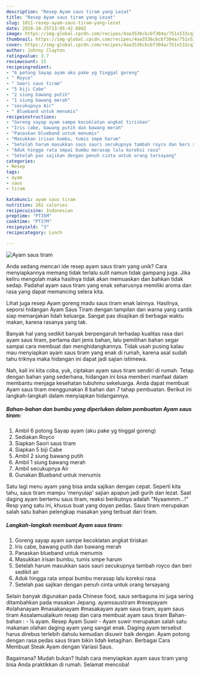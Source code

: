 ```yaml
---
description: "Resep Ayam saus tiram yang Lezat"
title: "Resep Ayam saus tiram yang Lezat"
slug: 1011-resep-ayam-saus-tiram-yang-lezat
date: 2020-10-25T13:05:42.680Z
image: https://img-global.cpcdn.com/recipes/4aa3536cbcbf304a/751x532cq70/ayam-saus-tiram-foto-resep-utama.jpg
thumbnail: https://img-global.cpcdn.com/recipes/4aa3536cbcbf304a/751x532cq70/ayam-saus-tiram-foto-resep-utama.jpg
cover: https://img-global.cpcdn.com/recipes/4aa3536cbcbf304a/751x532cq70/ayam-saus-tiram-foto-resep-utama.jpg
author: Johnny Clayton
ratingvalue: 3.7
reviewcount: 15
recipeingredient:
- "6 potong Sayap ayam aku pake yg tinggal goreng"
- " Royco"
- " Saori saus tiram"
- "5 biji Cabe"
- "2 siung bawang putih"
- "1 siung bawang merah"
- "secukupnya Air"
- " Blueband untuk menumis"
recipeinstructions:
- "Goreng sayap ayam sampe kecoklatan angkat tiriskan"
- "Iris cabe, bawang putih dan bawang merah"
- "Panaskan blueband untuk menumis"
- "Masukkan irisan bumbu, tumis smpe harum"
- "Setelah harum masukkan saos sauri secukupnya tambah royco dan beri sedikit air"
- "Aduk hingga rata smpai bumbu merasap lalu koreksi rasa"
- "Setelah pas sajikan dengan penuh cinta untuk orang tersayang"
categories:
- Resep
tags:
- ayam
- saus
- tiram

katakunci: ayam saus tiram 
nutrition: 261 calories
recipecuisine: Indonesian
preptime: "PT35M"
cooktime: "PT37M"
recipeyield: "3"
recipecategory: Lunch

---
```



![Ayam saus tiram](https://img-global.cpcdn.com/recipes/4aa3536cbcbf304a/751x532cq70/ayam-saus-tiram-foto-resep-utama.jpg)

Anda sedang mencari ide resep ayam saus tiram yang unik? Cara menyiapkannya memang tidak terlalu sulit namun tidak gampang juga. Jika keliru mengolah maka hasilnya tidak akan memuaskan dan bahkan tidak sedap. Padahal ayam saus tiram yang enak seharusnya memiliki aroma dan rasa yang dapat memancing selera kita.

Lihat juga resep Ayam goreng madu saus tiram enak lainnya. Hasilnya, seporsi hidangan Ayam Saus Tiram dengan tampilan dan warna yang cantik siap memanjakan lidah keluarga. Sangat pas disajikan di berbagai waktu makan, karena rasanya yang tak.

Banyak hal yang sedikit banyak berpengaruh terhadap kualitas rasa dari ayam saus tiram, pertama dari jenis bahan, lalu pemilihan bahan segar sampai cara membuat dan menghidangkannya. Tidak usah pusing kalau mau menyiapkan ayam saus tiram yang enak di rumah, karena asal sudah tahu triknya maka hidangan ini dapat jadi sajian istimewa.


Nah, kali ini kita coba, yuk, ciptakan ayam saus tiram sendiri di rumah. Tetap dengan bahan yang sederhana, hidangan ini bisa memberi manfaat dalam membantu menjaga kesehatan tubuhmu sekeluarga. Anda dapat membuat Ayam saus tiram menggunakan 8 bahan dan 7 tahap pembuatan. Berikut ini langkah-langkah dalam menyiapkan hidangannya.

<!--inarticleads1-->

##### Bahan-bahan dan bumbu yang diperlukan dalam pembuatan Ayam saus tiram:

1. Ambil 6 potong Sayap ayam (aku pake yg tinggal goreng)
1. Sediakan  Royco
1. Siapkan  Saori saus tiram
1. Siapkan 5 biji Cabe
1. Ambil 2 siung bawang putih
1. Ambil 1 siung bawang merah
1. Ambil secukupnya Air
1. Gunakan  Blueband untuk menumis


Satu lagi menu ayam yang bisa anda sajikan dengan cepat. Seperti kita tahu, saus tiram mampu &#39;menyulap&#39; sajian apapun jadi gurih dan lezat. Saat daging ayam bertemu saus tiram, reaksi berikutnya adalah &#34;Nyaammm…!&#34; Resp yang satu ini, khusus buat yang doyan pedas. Saus tiram merupakan salah satu bahan pelengkap masakan yang terbuat dari tiram. 

<!--inarticleads2-->

##### Langkah-langkah membuat Ayam saus tiram:

1. Goreng sayap ayam sampe kecoklatan angkat tiriskan
1. Iris cabe, bawang putih dan bawang merah
1. Panaskan blueband untuk menumis
1. Masukkan irisan bumbu, tumis smpe harum
1. Setelah harum masukkan saos sauri secukupnya tambah royco dan beri sedikit air
1. Aduk hingga rata smpai bumbu merasap lalu koreksi rasa
1. Setelah pas sajikan dengan penuh cinta untuk orang tersayang


Selain banyak digunakan pada Chinese food, saus serbaguna ini juga sering ditambahkan pada masakan Jepang. ayamsaustiram #resepayam #olahanayam #masakanayam #masakayam ayam saus tiram, ayam saus tiram Assalamualaikum resep dan cara membuat ayam saus tiram Bahan-bahan : - ¼ ayam. Resep Ayam Suwir - Ayam suwir merupakan salah satu makanan olahan daging ayam yang sangat enak. Daging ayam tersebut harus direbus terlebih dahulu kemudian disuwir baik dengan. Ayam potong dengan rasa pedas saus tiram bikin lidah ketagihan. Berbagai Cara Membuat Steak Ayam dengan Variasi Saus. 

Bagaimana? Mudah bukan? Itulah cara menyiapkan ayam saus tiram yang bisa Anda praktikkan di rumah. Selamat mencoba!
